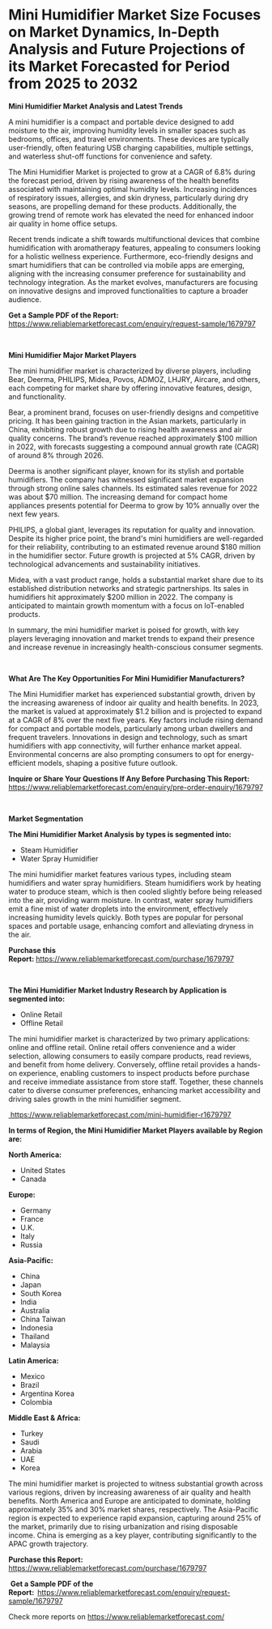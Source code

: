 <p><h1>Mini Humidifier Market Size Focuses on Market Dynamics, In-Depth Analysis and Future Projections of its Market Forecasted for Period from 2025 to 2032</h1></p><p><strong>Mini Humidifier Market Analysis and Latest Trends</strong></p>
<p><p>A mini humidifier is a compact and portable device designed to add moisture to the air, improving humidity levels in smaller spaces such as bedrooms, offices, and travel environments. These devices are typically user-friendly, often featuring USB charging capabilities, multiple settings, and waterless shut-off functions for convenience and safety. </p><p>The Mini Humidifier Market is projected to grow at a CAGR of 6.8% during the forecast period, driven by rising awareness of the health benefits associated with maintaining optimal humidity levels. Increasing incidences of respiratory issues, allergies, and skin dryness, particularly during dry seasons, are propelling demand for these products. Additionally, the growing trend of remote work has elevated the need for enhanced indoor air quality in home office setups.</p><p>Recent trends indicate a shift towards multifunctional devices that combine humidification with aromatherapy features, appealing to consumers looking for a holistic wellness experience. Furthermore, eco-friendly designs and smart humidifiers that can be controlled via mobile apps are emerging, aligning with the increasing consumer preference for sustainability and technology integration. As the market evolves, manufacturers are focusing on innovative designs and improved functionalities to capture a broader audience.</p></p>
<p><strong>Get a Sample PDF of the Report:&nbsp;</strong> <a href="https://www.reliablemarketforecast.com/enquiry/request-sample/1679797?utm_campaign=2750&utm_medium=2&utm_source=Github&utm_content=ia&utm_term=10042025&utm_id=mini-humidifier">https://www.reliablemarketforecast.com/enquiry/request-sample/1679797</a></p>
<p>&nbsp;</p>
<p><strong>Mini Humidifier Major Market Players</strong></p>
<p><p>The mini humidifier market is characterized by diverse players, including Bear, Deerma, PHILIPS, Midea, Povos, ADMOZ, LHJRY, Aircare, and others, each competing for market share by offering innovative features, design, and functionality.</p><p>Bear, a prominent brand, focuses on user-friendly designs and competitive pricing. It has been gaining traction in the Asian markets, particularly in China, exhibiting robust growth due to rising health awareness and air quality concerns. The brand’s revenue reached approximately $100 million in 2022, with forecasts suggesting a compound annual growth rate (CAGR) of around 8% through 2026.</p><p>Deerma is another significant player, known for its stylish and portable humidifiers. The company has witnessed significant market expansion through strong online sales channels. Its estimated sales revenue for 2022 was about $70 million. The increasing demand for compact home appliances presents potential for Deerma to grow by 10% annually over the next few years.</p><p>PHILIPS, a global giant, leverages its reputation for quality and innovation. Despite its higher price point, the brand's mini humidifiers are well-regarded for their reliability, contributing to an estimated revenue around $180 million in the humidifier sector. Future growth is projected at 5% CAGR, driven by technological advancements and sustainability initiatives.</p><p>Midea, with a vast product range, holds a substantial market share due to its established distribution networks and strategic partnerships. Its sales in humidifiers hit approximately $200 million in 2022. The company is anticipated to maintain growth momentum with a focus on IoT-enabled products.</p><p>In summary, the mini humidifier market is poised for growth, with key players leveraging innovation and market trends to expand their presence and increase revenue in increasingly health-conscious consumer segments.</p></p>
<p>&nbsp;</p>
<p><strong>What Are The Key Opportunities For Mini Humidifier Manufacturers?</strong></p>
<p><p>The Mini Humidifier market has experienced substantial growth, driven by the increasing awareness of indoor air quality and health benefits. In 2023, the market is valued at approximately $1.2 billion and is projected to expand at a CAGR of 8% over the next five years. Key factors include rising demand for compact and portable models, particularly among urban dwellers and frequent travelers. Innovations in design and technology, such as smart humidifiers with app connectivity, will further enhance market appeal. Environmental concerns are also prompting consumers to opt for energy-efficient models, shaping a positive future outlook.</p></p>
<p><strong>Inquire or Share Your Questions If Any Before Purchasing This Report:</strong> <a href="https://www.reliablemarketforecast.com/enquiry/pre-order-enquiry/1679797?utm_campaign=2750&utm_medium=2&utm_source=Github&utm_content=ia&utm_term=10042025&utm_id=mini-humidifier">https://www.reliablemarketforecast.com/enquiry/pre-order-enquiry/1679797</a></p>
<p>&nbsp;</p>
<p><strong>Market Segmentation</strong></p>
<p><strong>The Mini Humidifier Market Analysis by types is segmented into:</strong></p>
<p><ul><li>Steam Humidifier</li><li>Water Spray Humidifier</li></ul></p>
<p><p>The mini humidifier market features various types, including steam humidifiers and water spray humidifiers. Steam humidifiers work by heating water to produce steam, which is then cooled slightly before being released into the air, providing warm moisture. In contrast, water spray humidifiers emit a fine mist of water droplets into the environment, effectively increasing humidity levels quickly. Both types are popular for personal spaces and portable usage, enhancing comfort and alleviating dryness in the air.</p></p>
<p><strong>Purchase this Report:&nbsp;</strong><a href="https://www.reliablemarketforecast.com/purchase/1679797?utm_campaign=2750&utm_medium=2&utm_source=Github&utm_content=ia&utm_term=10042025&utm_id=mini-humidifier">https://www.reliablemarketforecast.com/purchase/1679797</a></p>
<p>&nbsp;</p>
<p><strong>The Mini Humidifier Market Industry Research by Application is segmented into:</strong></p>
<p><ul><li>Online Retail</li><li>Offline Retail</li></ul></p>
<p><p>The mini humidifier market is characterized by two primary applications: online and offline retail. Online retail offers convenience and a wider selection, allowing consumers to easily compare products, read reviews, and benefit from home delivery. Conversely, offline retail provides a hands-on experience, enabling customers to inspect products before purchase and receive immediate assistance from store staff. Together, these channels cater to diverse consumer preferences, enhancing market accessibility and driving sales growth in the mini humidifier segment.</p></p>
<p><a href="https://www.reliablemarketforecast.com/mini-humidifier-r1679797?utm_campaign=2750&utm_medium=2&utm_source=Github&utm_content=ia&utm_term=10042025&utm_id=mini-humidifier">&nbsp;https://www.reliablemarketforecast.com/mini-humidifier-r1679797</a></p>
<p><strong>In terms of Region, the Mini Humidifier Market Players available by Region are:</strong></p>
<p>
    <p> <strong> North America: </strong>
        <ul>
            <li>United States</li>
            <li>Canada</li>
        </ul>
        </p> 
    <p> <strong> Europe: </strong>
        <ul>
            <li>Germany</li>
            <li>France</li>
            <li>U.K.</li>
            <li>Italy</li>
            <li>Russia</li>
        </ul>
        </p> 
    <p> <strong> Asia-Pacific: </strong>
        <ul>
            <li>China</li>
            <li>Japan</li>
            <li>South Korea</li>
            <li>India</li>
            <li>Australia</li>
            <li>China Taiwan</li>
            <li>Indonesia</li>
            <li>Thailand</li>
            <li>Malaysia</li>
        </ul>
        </p> 
    <p> <strong> Latin America: </strong>
        <ul>
            <li>Mexico</li>
            <li>Brazil</li>
            <li>Argentina Korea</li>
            <li>Colombia</li>
        </ul>
        </p> 
    <p> <strong> Middle East & Africa: </strong>
        <ul>
            <li>Turkey</li>
            <li>Saudi</li>
            <li>Arabia</li>
            <li>UAE</li>
            <li>Korea</li>
        </ul>
    </p>
    </p>
<p><p>The mini humidifier market is projected to witness substantial growth across various regions, driven by increasing awareness of air quality and health benefits. North America and Europe are anticipated to dominate, holding approximately 35% and 30% market shares, respectively. The Asia-Pacific region is expected to experience rapid expansion, capturing around 25% of the market, primarily due to rising urbanization and rising disposable income. China is emerging as a key player, contributing significantly to the APAC growth trajectory.</p></p>
<p><strong>Purchase this Report: </strong><a href="https://www.reliablemarketforecast.com/purchase/1679797?utm_campaign=2750&utm_medium=2&utm_source=Github&utm_content=ia&utm_term=10042025&utm_id=mini-humidifier">https://www.reliablemarketforecast.com/purchase/1679797</a></p>
<p>&nbsp;<strong>Get a Sample PDF of the Report:&nbsp;&nbsp;</strong><a href="https://www.reliablemarketforecast.com/enquiry/request-sample/1679797?utm_campaign=2750&utm_medium=2&utm_source=Github&utm_content=ia&utm_term=10042025&utm_id=mini-humidifier">https://www.reliablemarketforecast.com/enquiry/request-sample/1679797</a></p>
<p><strong></strong></p>
<p>Check more reports on <a href="https://www.reliablemarketforecast.com/?utm_campaign=2750&utm_medium=2&utm_source=Github&utm_content=ia&utm_term=10042025&utm_id=mini-humidifier">https://www.reliablemarketforecast.com/</a></p>
